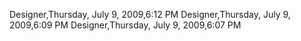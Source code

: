 ﻿Designer,Thursday, July 9, 2009,6:12 PMDesigner,Thursday, July 9, 2009,6:09 PMDesigner,Thursday, July 9, 2009,6:07 PM